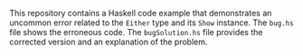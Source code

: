 This repository contains a Haskell code example that demonstrates an uncommon error related to the `Either` type and its `Show` instance. The `bug.hs` file shows the erroneous code.  The `bugSolution.hs` file provides the corrected version and an explanation of the problem.